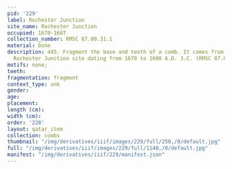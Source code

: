 ```yaml
---
pid: '229'
label: Rochester Junction
site_name: Rochester Junction
occupied: 1670-1687
collection_number: RMSC 87.00.31.1
material: bone
description: 445. Fragment the base and teeth of a comb. It comes from the Seneca
  Rochester Junction site dating from 1670 to 1690 A.D. 3.C. (RMSC 87.00.31.1
motifs: none;
teeth:
fragmentation: fragment
context_type: unk
gender:
age:
placement:
length (cm):
width (cm):
order: '228'
layout: qatar_item
collection: combs
thumbnail: "/img/derivatives/iiif/images/229/full/250,/0/default.jpg"
full: "/img/derivatives/iiif/images/229/full/1140,/0/default.jpg"
manifest: "/img/derivatives/iiif/229/manifest.json"
---
```

